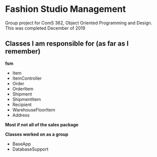 # Fashion Studio Management

Group project for ComS 362, Object Oriented Programming and Design. This was completed December of 2019

## Classes I am responsible for (as far as I remember)

**fsm**
- Item
- ItemController
- Order
- OrderItem
- Shipment
- ShipmentItem
- Recipient
- WarehouseFloorItem
- Address

**Most if not all of the sales package**

**Classes worked on as a group**
- BaseApp
- DatabaseSupport
